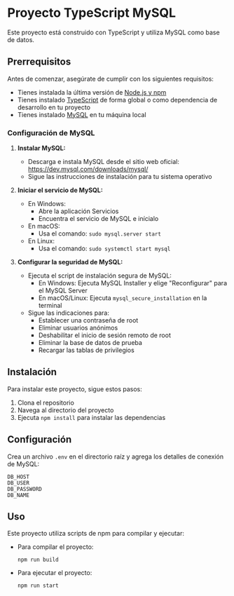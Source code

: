 # Proyecto TypeScript MySQL

Este proyecto está construido con TypeScript y utiliza MySQL como base de datos.

## Prerrequisitos

Antes de comenzar, asegúrate de cumplir con los siguientes requisitos:

* Tienes instalada la última versión de [Node.js y npm](https://nodejs.org/es/download/)
* Tienes instalado [TypeScript](https://www.typescriptlang.org/download) de forma global o como dependencia de desarrollo en tu proyecto
* Tienes instalado [MySQL](https://dev.mysql.com/downloads/mysql/) en tu máquina local

### Configuración de MySQL

1. **Instalar MySQL:**
   - Descarga e instala MySQL desde el sitio web oficial: https://dev.mysql.com/downloads/mysql/
   - Sigue las instrucciones de instalación para tu sistema operativo

2. **Iniciar el servicio de MySQL:**
   - En Windows:
     - Abre la aplicación Servicios
     - Encuentra el servicio de MySQL e inícialo
   - En macOS:
     - Usa el comando: `sudo mysql.server start`
   - En Linux:
     - Usa el comando: `sudo systemctl start mysql`

3. **Configurar la seguridad de MySQL:**
   - Ejecuta el script de instalación segura de MySQL:
     - En Windows: Ejecuta MySQL Installer y elige "Reconfigurar" para el MySQL Server
     - En macOS/Linux: Ejecuta `mysql_secure_installation` en la terminal
   - Sigue las indicaciones para:
     - Establecer una contraseña de root
     - Eliminar usuarios anónimos
     - Deshabilitar el inicio de sesión remoto de root
     - Eliminar la base de datos de prueba
     - Recargar las tablas de privilegios

## Instalación

Para instalar este proyecto, sigue estos pasos:

1. Clona el repositorio
2. Navega al directorio del proyecto
3. Ejecuta `npm install` para instalar las dependencias

## Configuración

Crea un archivo `.env` en el directorio raíz y agrega los detalles de conexión de MySQL:

```
DB_HOST
DB_USER
DB_PASSWORD
DB_NAME
```

## Uso

Este proyecto utiliza scripts de npm para compilar y ejecutar:

- Para compilar el proyecto:
  ```
  npm run build
  ```

- Para ejecutar el proyecto:
  ```
  npm run start
  ```